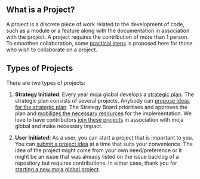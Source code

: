 ## What is a Project?

A project is a discrete piece of work related to the development of code, such as a module or a feature along with the documentation in association with the project. A project requires the contribution of more than 1 person. To smoothen collaboration, some [practical steps](../Contributing/How-to-Start-a-New-Project.md) is proposed here for those who wish to collaborate on a project.

## Types of Projects

There are two types of projects:

1.  **Strategy Initiated**: Every year moja global develops a [strategic plan](../STRATEGIC-PLAN.md). The strategic plan consists of several projects. Anybody can [propose ideas for the strategic plan](../Contributing/How-to-Provide-Strategic-Advice.md). The Strategy Board prioritises and approves the plan and [mobilizes the necessary resources](../Contributing/How-to-Assist-with-Fundraising.md) for the implementation. We love to have contributors [join these projects](../Contributing/How-to-Join-moja-global.md) in association with moja global and make necessary impact.

2.  **User Initiated:** As a user, you can start a project that is important to you. You can [submit a project idea](../Contributing/How-to-Start-a-New-Project.md) at a time that suits your convenience. The idea of the project might come from your own need/preference or it might be an issue that was already listed on the issue backlog of a repository but requires contributions. In either case, thank you for [starting a new moja global project](../Contributing/How-to-Start-a-New-Project.md).
